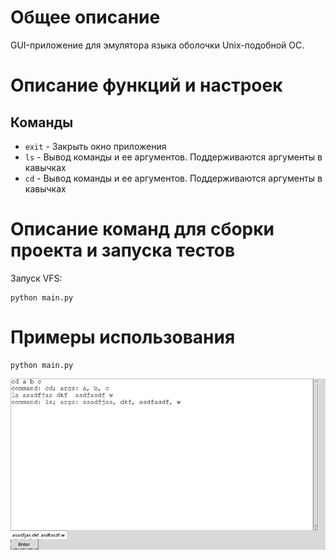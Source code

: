 # Общее описание
GUI-приложение для эмулятора языка оболочки Unix-подобной ОС.

# Описание функций и настроек
## Команды
- `exit` - Закрыть окно приложения
- `ls` - Вывод команды и ее аргументов. Поддерживаются аргументы в
  кавычках
- `cd` - Вывод команды и ее аргументов. Поддерживаются аргументы в
  кавычках

# Описание команд для сборки проекта и запуска тестов
Запуск VFS:
```
python main.py
```

# Примеры использования

```
python main.py
```
![image](usage_example.png)
